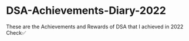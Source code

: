 # DSA-Achievements-Diary-2022
These are the Achievements and Rewards of DSA that I achieved in 2022  Check✅
